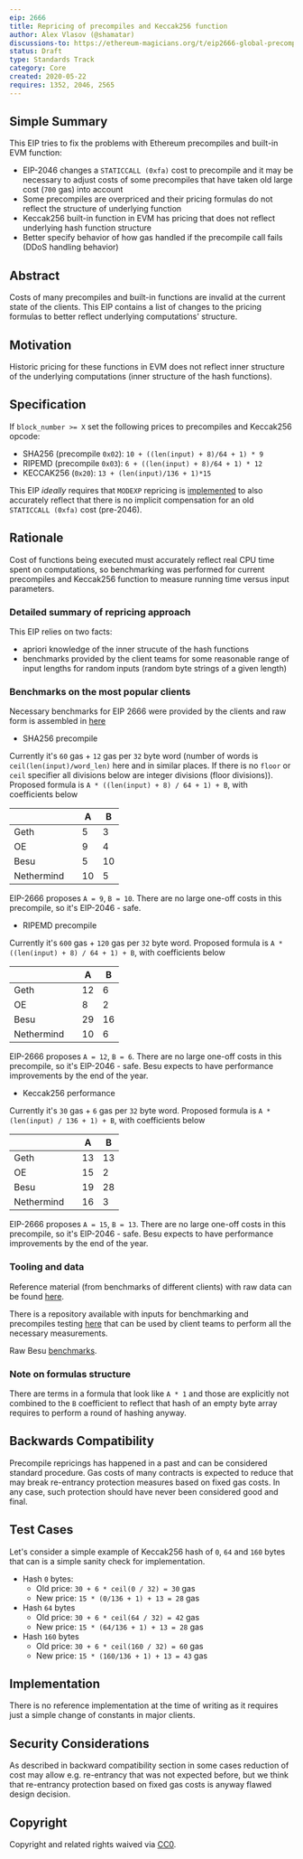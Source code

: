 ```yaml
---
eip: 2666
title: Repricing of precompiles and Keccak256 function
author: Alex Vlasov (@shamatar)
discussions-to: https://ethereum-magicians.org/t/eip2666-global-precompiles-repricing-and-many-more-discussion-thread/4332
status: Draft
type: Standards Track
category: Core
created: 2020-05-22
requires: 1352, 2046, 2565
---
```


## Simple Summary
This EIP tries to fix the problems with Ethereum precompiles and built-in EVM function:
- EIP-2046 changes a `STATICCALL (0xfa)` cost to precompile and it may be necessary to adjust costs of some precompiles that have taken old large cost (`700` gas) into account 
- Some precompiles are overpriced and their pricing formulas do not reflect the structure of underlying function
- Keccak256 built-in function in EVM has pricing that does not reflect underlying hash function structure
- Better specify behavior of how gas handled if the precompile call fails (DDoS handling behavior)

## Abstract
Costs of many precompiles and built-in functions are invalid at the current state of the clients. This EIP contains a list of changes to the pricing formulas to better reflect underlying computations' structure.

## Motivation
Historic pricing for these functions in EVM does not reflect inner structure of the underlying computations (inner structure of the hash functions).

## Specification

If `block_number >= X` set the following prices to precompiles and Keccak256 opcode:
- SHA256 (precompile `0x02`): `10 + ((len(input) + 8)/64 + 1) * 9`
- RIPEMD (precompile `0x03`): `6 + ((len(input) + 8)/64 + 1) * 12`
- KECCAK256 (`0x20`): `13 + (len(input)/136 + 1)*15`

This EIP *ideally* requires that `MODEXP` repricing is [implemented](https://eips.ethereum.org/EIPS/eip-2565) to also accurately reflect that there is no implicit compensation for an old `STATICCALL (0xfa)` cost (pre-2046).

## Rationale
Cost of functions being executed must accurately reflect real CPU time spent on computations, so benchmarking was performed for current precompiles and Keccak256 function to measure running time versus input parameters. 

### Detailed summary of repricing approach

This EIP relies on two facts:
- apriori knowledge of the inner strucute of the hash functions
- benchmarks provided by the client teams for some reasonable range of input lengths for random inputs (random byte strings of a given length)

### Benchmarks on the most popular clients

Necessary benchmarks for EIP 2666 were provided by the clients and raw form is assembled in [here](https://docs.google.com/spreadsheets/d/1aCQnk7prrp3Mbcf011BE5zZnkbc3Iw7QAixn6mLbKS0/edit?usp=sharing)

- SHA256 precompile

Currently it's `60` gas + `12` gas per `32` byte word (number of words is `ceil(len(input)/word_len)` here and in similar places. If there is no `floor` or `ceil` specifier all divisions below are integer divisions (floor divisions)). Proposed formula is `A * ((len(input) + 8) / 64 + 1) + B`, with coefficients below

|   |   | A  | B  |
|---|---|---|---|
| Geth  |   | 5  | 3  |
| OE  |   | 9  | 4  |
| Besu  |   | 5  | 10  |
| Nethermind  |   | 10  | 5  |

EIP-2666 proposes `A = 9`, `B = 10`. There are no large one-off costs in this precompile, so it's EIP-2046 - safe.

- RIPEMD precompile

Currently it's `600` gas + `120` gas per `32` byte word. Proposed formula is `A * ((len(input) + 8) / 64 + 1) + B`, with coefficients below

|   |   | A  | B  |
|---|---|---|---|
| Geth  |   | 12  | 6  |
| OE  |   | 8  | 2  |
| Besu  |   | 29  | 16  |
| Nethermind  |   | 10  | 6  |

EIP-2666 proposes `A = 12`, `B = 6`. There are no large one-off costs in this precompile, so it's EIP-2046 - safe. Besu expects to have performance improvements by the end of the year.

- Keccak256 performance

Currently it's `30` gas + `6` gas per `32` byte word. Proposed formula is `A * (len(input) / 136 + 1) + B`, with coefficients below

|   |   | A  | B  |
|---|---|---|---|
| Geth  |   | 13  | 13  |
| OE  |   | 15  | 2  |
| Besu  |   | 19  | 28  |
| Nethermind  |   | 16  | 3  |

EIP-2666 proposes `A = 15`, `B = 13`. There are no large one-off costs in this precompile, so it's EIP-2046 - safe. Besu expects to have performance improvements by the end of the year.

### Tooling and data

Reference material (from benchmarks of different clients) with raw data can be found [here](https://docs.google.com/spreadsheets/d/1aCQnk7prrp3Mbcf011BE5zZnkbc3Iw7QAixn6mLbKS0/edit?usp=sharing).

There is a repository available with inputs for benchmarking and precompiles testing [here](https://github.com/shamatar/bench_precompiles) that can be used by client teams to perform all the necessary measurements.

Raw Besu [benchmarks](https://gist.github.com/shemnon/0ddba91be501fa23291bdec9107fe99a).

### Note on formulas structure

There are terms in a formula that look like `A * 1` and those are explicitly not combined to the `B` coefficient to reflect that hash of an empty byte array requires to perform a round of hashing anyway.

## Backwards Compatibility
Precompile repricings has happened in a past and can be considered standard procedure. Gas costs of many contracts is expected to reduce that may break re-entrancy protection measures based on fixed gas costs. In any case, such protection should have never been considered good and final.

## Test Cases

Let's consider a simple example of Keccak256 hash of `0`, `64` and `160` bytes that can is a simple sanity check for implementation.

- Hash `0` bytes:
  - Old price: `30 + 6 * ceil(0 / 32) = 30` gas
  - New price: `15 * (0/136 + 1) + 13 = 28` gas
- Hash `64` bytes
  - Old price: `30 + 6 * ceil(64 / 32) = 42` gas
  - New price: `15 * (64/136 + 1) + 13 = 28` gas
- Hash `160` bytes
  - Old price: `30 + 6 * ceil(160 / 32) = 60` gas
  - New price: `15 * (160/136 + 1) + 13 = 43` gas

## Implementation

There is no reference implementation at the time of writing as it requires just a simple change of constants in major clients.

## Security Considerations

As described in backward compatibility section in some cases reduction of cost may allow e.g. re-entrancy that was not expected before, but we think that re-entrancy protection based on fixed gas costs is anyway flawed design decision.

## Copyright
Copyright and related rights waived via [CC0](https://creativecommons.org/publicdomain/zero/1.0/).
